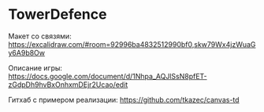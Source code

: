 # TowerDefence

Макет со связями: https://excalidraw.com/#room=92996ba4832512990bf0,skw79Wx4jzWuaGy6A9b8Ow

Описание игры: https://docs.google.com/document/d/1Nhpa_AQJlSsN8pfET-zGdpDh9hvBxOnhxmDEjr2Ucao/edit

Гитхаб с примером реализации: https://github.com/tkazec/canvas-td


